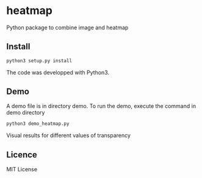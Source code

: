 # heatmap
Python package to combine image and heatmap



## Install
```python
python3 setup.py install
```
The code was developped with Python3.

## Demo
A demo file is in directory demo. To run the demo, execute the command in demo directory
```python
python3 demo_heatmap.py 
```

Visual results for different values of transparency



## Licence
MIT License